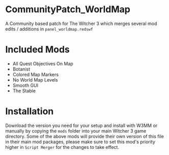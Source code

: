 # CommunityPatch_WorldMap
A Community based patch for The Witcher 3 which merges several mod edits / additions in `panel_worldmap.redswf`

# Included Mods
- All Quest Objectives On Map
- Botanist
- Colored Map Markers
- No World Map Levels
- Smooth GUI
- The Stable

# Installation
Download the version you need for your setup and install with W3MM or manually by copying the `mods` folder into your main Witcher 3 game directory.
Some of the above mods will provide their own version of this file in their main mod packages, please make sure to set this mod's priority higher in `Script Merger` for the changes to take effect.
